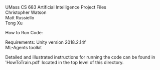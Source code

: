 UMass CS 683 Artificial Intelligence
Project Files\
Christopher Watson \
Matt Russiello \
Tong Xu


How to Run Code:

Requirements:
	Unity version 2018.2.14f \
	ML-Agents toolkit 

Detailed and illustrated instructions for running the code 
can be found in 'HowToTrain.pdf' located in the top level 
of this directory.
